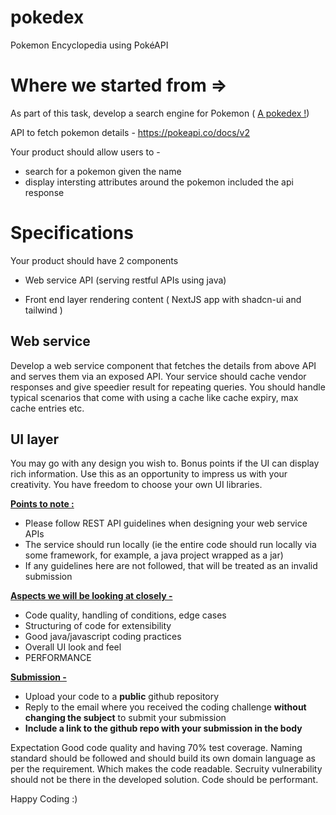 # pokedex
Pokemon Encyclopedia using PokéAPI

# Where we started from =>

As part of this task, develop a search engine for Pokemon ( [A pokedex !](https://www.pokemon.com/us/pokedex/))

API to fetch pokemon details - 
https://pokeapi.co/docs/v2

Your product should allow users to -
- search for a pokemon given the name
- display intersting attributes around the pokemon included the api response

# Specifications

Your product should have 2 components

- Web service API (serving restful APIs using java)

- Front end layer rendering content ( NextJS app with shadcn-ui and tailwind )

## Web service

Develop a web service component that fetches the details from above API and serves them via an exposed API. 
Your service should cache vendor responses and give speedier result for repeating queries. 
You should handle typical scenarios that come with using a cache like cache expiry, max cache entries etc.

## UI layer
You may go with any design you wish to. Bonus points if the UI can display rich information. 
Use this as an opportunity to impress us with your creativity. You have freedom to choose your own UI libraries.


<strong><u>Points to note :</u></strong>
- Please follow REST API guidelines when designing your web service APIs
- The service should run locally (ie the entire code should run locally via some framework, for example, a java project wrapped as a jar)
- If any guidelines here are not followed, that will be treated as an invalid submission


<strong><u>Aspects we will be looking at closely -</u></strong>
- Code quality, handling of conditions, edge cases
- Structuring of code for extensibility
- Good java/javascript coding practices
- Overall UI look and feel
- PERFORMANCE

<strong><u>Submission -</u></strong>
- Upload your code to a <strong>public</strong> github repository
- Reply to the email where you received the coding challenge <strong> without changing the subject</strong> to submit your submission
- <strong>Include a link to the github repo with your submission in the body</strong>

Expectation
    Good code quality and having 70% test coverage.
    Naming standard should be followed and should build its own domain language as per the requirement. Which makes the code readable. 
    Secruity vulnerability should not be there in the developed solution.
    Code should be performant.

Happy Coding :)